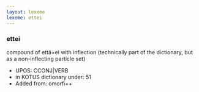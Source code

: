```yaml
---
layout: lexeme
lexeme: ettei
---
```


###  ettei

compound of että+ei with inflection (technically part of the dictionary, but as a non-inflecting particle set)
* UPOS:  CCONJ|VERB
* in KOTUS dictionary under:  51
* Added from:  omorfi++

